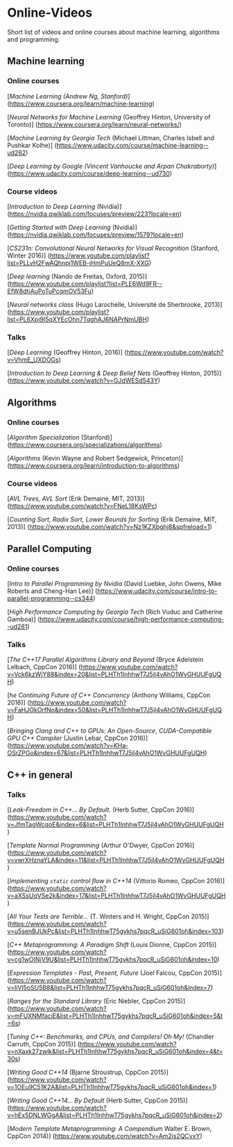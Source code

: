 # Online-Videos
Short list of videos and online courses about machine learning, algorithms and programming.


## Machine learning

### Online courses

[*Machine Learning (Andrew Ng, Stanford)*]
(https://www.coursera.org/learn/machine-learning)

[*Neural Networks for Machine Learning* (Geoffrey Hinton, University of Toronto)]
(https://www.coursera.org/learn/neural-networks/)

[*Machine Learning by Georgia Tech* (Michael Littman, Charles Isbell and Pushkar Kolhe)]
(https://www.udacity.com/course/machine-learning--ud262)

[*Deep Learning by Google (Vincent Vanhoucke and Arpan Chakraborty)*]
(https://www.udacity.com/course/deep-learning--ud730)

### Course videos

[*Introduction to Deep Learning* (Nvidia)]
(https://nvidia.qwiklab.com/focuses/preview/223?locale=en)

[*Getting Started with Deep Learning* (Nvidia)]
(https://nvidia.qwiklab.com/focuses/preview/1579?locale=en)

[*CS231n: Convolutional Neural Networks for Visual Recognition* (Stanford, Winter 2016)]
(https://www.youtube.com/playlist?list=PLLvH2FwAQhnpj1WEB-jHmPuUeQ8mX-XXG)

[*Deep learning* (Nando de Freitas, Oxford, 2015)]
(https://www.youtube.com/playlist?list=PLE6Wd9FR--EfW8dtjAuPoTuPcqmOV53Fu)

[*Neural networks class* (Hugo Larochelle, Université de Sherbrooke, 2013)]
(https://www.youtube.com/playlist?list=PL6Xpj9I5qXYEcOhn7TqghAJ6NAPrNmUBH)

### Talks

[*Deep Learning* (Geoffrey Hinton, 2016)]
(https://www.youtube.com/watch?v=VhmE_UXDOGs)

[*Introduction to Deep Learning & Deep Belief Nets* (Geoffrey Hinton, 2015)]
(https://www.youtube.com/watch?v=GJdWESd543Y)


## Algorithms

### Online courses

[*Algorithm Specialization* (Stanford)]
(https://www.coursera.org/specializations/algorithms)

[*Algorithms* (Kevin Wayne and Robert Sedgewick, Princeton)]
(https://www.coursera.org/learn/introduction-to-algorithms)

### Course videos

[*AVL Trees, AVL Sort* (Erik Demaine, MIT, 2013)]
(https://www.youtube.com/watch?v=FNeL18KsWPc)

[*Counting Sort, Radix Sort, Lower Bounds for Sorting* (Erik Demaine, MIT, 2013)]
(https://www.youtube.com/watch?v=Nz1KZXbghj8&spfreload=1)

<!---
### Talks
-->

## Parallel Computing 

### Online courses

[*Intro to Parallel Programming by Nvidia* (David Luebke, John Owens, Mike Roberts and Cheng-Han Lee)]
(https://www.udacity.com/course/intro-to-parallel-programming--cs344)

[*High Performance Computing by Georgia Tech* (Rich Vuduc and Catherine Gamboa)]
(https://www.udacity.com/course/high-performance-computing--ud281)

<!---
### Course videos
-->

### Talks

[*The C++17 Parallel Algorithms Library and Beyond* (Bryce Adelstein Lelbach, CppCon 2016)]
(https://www.youtube.com/watch?v=Vck6kzWjY88&index=20&list=PLHTh1InhhwT7J5jl4vAhO1WvGHUUFgUQH)

[*he Continuing Future of C++ Concurrency* (Anthony Williams, CppCon 2016)]
(https://www.youtube.com/watch?v=FaHJOkOrfNo&index=50&list=PLHTh1InhhwT7J5jl4vAhO1WvGHUUFgUQH)

[*Bringing Clang and C++ to GPUs: An Open-Source, CUDA-Compatible GPU C++ Compiler* (Justin Lebar, CppCon 2016)]
(https://www.youtube.com/watch?v=KHa-OSrZPGo&index=67&list=PLHTh1InhhwT7J5jl4vAhO1WvGHUUFgUQH)


## C++ in general

<!---
### Online courses
### Course videos
-->

### Talks

[*Leak-Freedom in C++... By Default.* (Herb Sutter, CppCon 2016)] 
(https://www.youtube.com/watch?v=JfmTagWcqoE&index=6&list=PLHTh1InhhwT7J5jl4vAhO1WvGHUUFgUQH)

[*Template Normal Programming* (Arthur O'Dwyer, CppCon 2016)]
(https://www.youtube.com/watch?v=vwrXHznaYLA&index=11&list=PLHTh1InhhwT7J5jl4vAhO1WvGHUUFgUQH)

[*Implementing `static` control flow in C++14* (Vittorio Romeo, CppCon 2016)]
(https://www.youtube.com/watch?v=aXSsUqVSe2k&index=17&list=PLHTh1InhhwT7J5jl4vAhO1WvGHUUFgUQH)

[*All Your Tests are Terrible...* (T. Winters and H. Wright, CppCon 2015)] 
(https://www.youtube.com/watch?v=u5senBJUkPc&list=PLHTh1InhhwT75gykhs7pqcR_uSiG601oh&index=103)

[*C++ Metaprogramming: A Paradigm Shift* (Louis Dionne, CppCon 2015)]
(https://www.youtube.com/watch?v=cg1wOINjV9U&list=PLHTh1InhhwT75gykhs7pqcR_uSiG601oh&index=10)

[*Expression Templates - Past, Present, Future* (Joel Falcou, CppCon 2015)] 
(https://www.youtube.com/watch?v=IiVl5oSU5B8&list=PLHTh1InhhwT75gykhs7pqcR_uSiG601oh&index=7)

[*Ranges for the Standard Library* (Eric Niebler, CppCon 2015)] 
(https://www.youtube.com/watch?v=mFUXNMfaciE&list=PLHTh1InhhwT75gykhs7pqcR_uSiG601oh&index=5&t=6s)

[*Tuning C++: Benchmarks, and CPUs, and Compilers! Oh My!* (Chandler Carruth, CppCon 2015)]
(https://www.youtube.com/watch?v=nXaxk27zwlk&list=PLHTh1InhhwT75gykhs7pqcR_uSiG601oh&index=4&t=30s)

[*Writing Good C++14* (Bjarne Stroustrup, CppCon 2015)]
(https://www.youtube.com/watch?v=1OEu9C51K2A&list=PLHTh1InhhwT75gykhs7pqcR_uSiG601oh&index=1)

[*Writing Good C++14... By Default* (Herb Sutter, CppCon 2015)]
(https://www.youtube.com/watch?v=hEx5DNLWGgA&list=PLHTh1InhhwT75gykhs7pqcR_uSiG601oh&index=2)

[*Modern Template Metaprogramming: A Compendium* Walter E. Brown, CppCon 2014)]
(https://www.youtube.com/watch?v=Am2is2QCvxY)

<!---

[**()]
()

### Online courses
### Course videos
### Talks
-->




